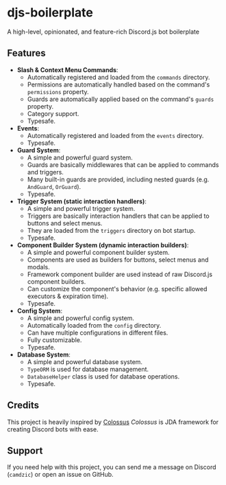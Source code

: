 # djs-boilerplate

A high-level, opinionated, and feature-rich Discord.js bot boilerplate

## Features

* **Slash & Context Menu Commands**: 
  * Automatically registered and loaded from the `commands` directory.
  * Permissions are automatically handled based on the command's `permissions` property.
  * Guards are automatically applied based on the command's `guards` property.
  * Category support.
  * Typesafe.
* **Events**:
  * Automatically registered and loaded from the `events` directory.
  * Typesafe.
* **Guard System**:
  * A simple and powerful guard system.
  * Guards are basically middlewares that can be applied to commands and triggers.
  * Many built-in guards are provided, including nested guards (e.g. `AndGuard`, `OrGuard`).
  * Typesafe.
* **Trigger System (static interaction handlers)**:
  * A simple and powerful trigger system.
  * Triggers are basically interaction handlers that can be applied to buttons and select menus.
  * They are loaded from the `triggers` directory on bot startup.
  * Typesafe.
* **Component Builder System (dynamic interaction builders)**:
  * A simple and powerful component builder system.
  * Components are used as builders for buttons, select menus and modals.
  * Framework component builder are used instead of raw Discord.js component builders.
  * Can customize the component's behavior (e.g. specific allowed executors & expiration time).
  * Typesafe.
* **Config System**:
  * A simple and powerful config system.
  * Automatically loaded from the `config` directory.
  * Can have multiple configurations in different files.
  * Fully customizable.
  * Typesafe.
* **Database System**:
  * A simple and powerful database system.
  * `TypeORM` is used for database management.
  * `DatabaseHelper` class is used for database operations.
  * Typesafe.

## Credits

This project is heavily inspired by [Colossus](https://github.com/RyanLandDev/Colossus)
*Colossus* is JDA framework for creating Discord bots with ease.

## Support

If you need help with this project, you can send me a message on Discord (`camdzic`) or open an issue on GitHub.